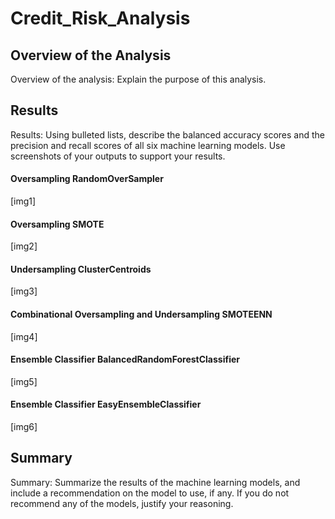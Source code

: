 # Credit_Risk_Analysis

## Overview of the Analysis
Overview of the analysis: Explain the purpose of this analysis.

## Results
Results: Using bulleted lists, describe the balanced accuracy scores and the precision and recall scores of all six machine learning models. Use screenshots of your outputs to support your results.

#### Oversampling RandomOverSampler
[img1]

#### Oversampling SMOTE
[img2]

#### Undersampling ClusterCentroids
[img3]

#### Combinational Oversampling and Undersampling SMOTEENN
[img4]

#### Ensemble Classifier BalancedRandomForestClassifier
[img5]

#### Ensemble Classifier EasyEnsembleClassifier
[img6]

## Summary
Summary: Summarize the results of the machine learning models, and include a recommendation on the model to use, if any. If you do not recommend any of the models, justify your reasoning.
